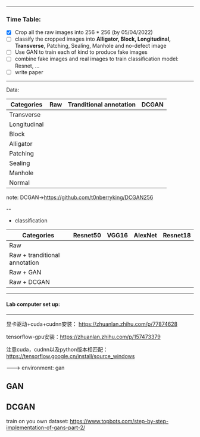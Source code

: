 
---
### Time Table:


- [x] Crop all the raw images into 256 * 256 (by 05/04/2022)
- [ ] classify the cropped images into **Alligator, Block, Longitudinal, Transverse**, Patching, Sealing, Manhole and no-defect image
- [ ] Use GAN to train each of kind to produce fake images
- [ ] combine fake images and real images to train classification model: Resnet, ...
- [ ] write paper
---
Data:


| Categories  | Raw |  Tranditional annotation  |  DCGAN  |       
| ------------| ------------- |----|----|
| Transverse  |            |       |           |
|   Longitudinal|             |   |        |
|   Block|             |              |       |
|   Alligator|             |         |        |
|   Patching|             |         |        |
|   Sealing|             |         |        |
|   Manhole|             |         |        |
|   Normal|             |         |        |

note: DCGAN->https://github.com/t0nberryking/DCGAN256

--

- classification


| Categories  | Resnet50 |  VGG16  |  AlexNet  |  Resnet18|     
| ------------| ------------- |----|----|---|
| Raw  |            |       |           |  |
|   Raw + tranditional annotation|             |   |        |  |
|   Raw + GAN|             |              |       |  |
|   Raw + DCGAN|             |              |       |  |

----



#### Lab computer set up:
---

显卡驱动+cuda+cudnn安装： https://zhuanlan.zhihu.com/p/77874628

tensorflow-gpu安装：https://zhuanlan.zhihu.com/p/157473379

注意cuda，cudnn以及python版本相匹配：https://tensorflow.google.cn/install/source_windows

---> environment: gan 


## GAN


## DCGAN

train on you own dataset: https://www.topbots.com/step-by-step-implementation-of-gans-part-2/

